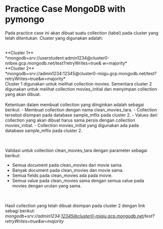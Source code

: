 # Practice Case MongoDB with pymongo
Pada practice case ini akan dibuat suatu collection (tabel) pada cluster yang telah ditentukan. Cluster yang digunakan adalah:

<br>
**Cluster 1**
<br>
*mongodb+srv://userstudent:admin1234@cluster0-nnbxe.gcp.mongodb.net/test?retryWrites=true& w=majority*
<br>
**Cluster 2**
<br>
*mongodb+srv://admin1234:12345@cluster0-miqju.gcp.mongodb.net/test?retryWrites=true&w=majority*

<br>
Cluster 1 digunakan untuk melihat collection movies. Sementara cluster 2 digunakan untuk melihat collection movies_initial dan menyimpan collection yang akan dibuat. <br><br>
Ketentuan dalam membuat collection yang diinginkan adalah sebagai berikut:
- Membuat collection dengan nama clean_movies_tara.
- Collection tersebut disimpan pada database sample_mflix pada cluster 2.
- Values dari collection yang akan dibuat harus sama persis dengan collection movies_initial.
- Collection movies_initial yang digunakan ada pada database sample_mflix pada cluster 2.

<br><br>
Validasi untuk collection clean_movies_tara dengan parameter sebagai berikut:
- Semua document pada clean_movies dan movie sama.
- Banyak document pada clean_movies dan movie sama.
- Semua fields pada clean_movies ada pada movie.
- Semua value pada clean_movies sama dengan semua value pada movies dengan urutan yang sama.

<br><br>
Hasil collection yang telah dibuat disimpan pada cluster 2 dengan link sebagi berikut:
<br>
*mongodb+srv://admin1234:12345@cluster0-miqju.gcp.mongodb.net/test?retryWrites=true&w=majority*
